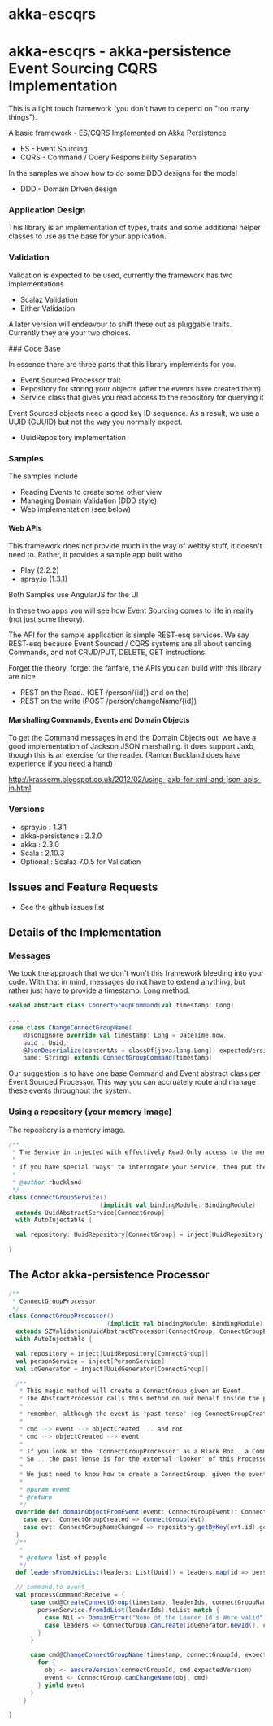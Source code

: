 akka-escqrs
==============

akka-escqrs - akka-persistence Event Sourcing CQRS Implementation
=======

This is a light touch framework (you don't have to depend on "too many things").

A basic framework - ES/CQRS Implemented on Akka Persistence
* ES - Event Sourcing
* CQRS - Command / Query Responsibility Separation

In the samples we show how to do some DDD designs for the model
* DDD - Domain Driven design

### Application Design

This library is an implementation of types, traits and some additional helper classes to use as the base for your application.

### Validation

Validation is expected to be used, currently the framework has two implementations
* Scalaz Validation 
* Either Validation

A later version will endeavour to shift these out as pluggable traits. Currently they are your two choices.

### Code Base

In essence there are three parts that this library implements for you.
* Event Sourced Processor trait
* Repository for storing your objects (after the events have created them)
* Service class that gives you read access to the repository for querying it

Event Sourced objects need a good key ID sequence. As a result, we use a UUID (GUUID) but not the way you normally expect.
* UuidRepository implementation

### Samples

The samples include 
* Reading Events to create some other view
* Managing Domain Validation (DDD style)
* Web implementation (see below)

#### Web APIs

This framework does not provide much in the way of webby stuff, it doesn't need to.
Rather, it provides a sample app built witho

* Play (2.2.2)
* spray.io (1.3.1)

Both Samples use AngularJS for the UI

In these two apps you will see how Event Sourcing comes to life in reality (not just some theory).

The API for the sample application is simple REST-esq services. We say REST-esq because Event Sourced / CQRS systems are all about
sending Commands, and not CRUD/PUT, DELETE, GET instructions. 

Forget the theory, forget the fanfare, the APIs you can build with this library are nice 
* REST on the Read.. (GET /person/{id}) and on the)
* REST on the write  (POST /person/changeName/{id})

#### Marshalling Commands, Events and Domain Objects 

To get the Command messages in and the Domain Objects out, we have a good implementation of Jackson JSON marshalling.
it does support Jaxb, though this is an exercise for the reader. (Ramon Buckland does have experience if you need a hand)

http://krasserm.blogspot.co.uk/2012/02/using-jaxb-for-xml-and-json-apis-in.html


### Versions

* spray.io : 1.3.1
* akka-persistence : 2.3.0
* akka : 2.3.0
* Scala : 2.10.3
* Optional : Scalaz 7.0.5 for Validation

## Issues and Feature Requests

- See the github issues list

## Details of the Implementation

### Messages
We took the approach that we don't won't this framework bleeding into your code. With that in mind,
messages do not have to extend anything, but rather just have to provide a timestamp: Long method.
```scala
sealed abstract class ConnectGroupCommand(val timestamp: Long)

...
case class ChangeConnectGroupName(
    @JsonIgnore override val timestamp: Long = DateTime.now,
    uuid : Uuid,
    @JsonDeserialize(contentAs = classOf[java.lang.Long]) expectedVersion: Option[Long], 
    name: String) extends ConnectGroupCommand(timestamp)
```

Our suggestion is to have one base Command and Event abstract class per Event Sourced Processor.
This way you can accruately route and manage these events throughout the system.

### Using a repository (your memory Image)
The repository is a memory image.

```scala
/**
 * The Service in injected with effectively Read-Only access to the memory Image
 *
 * If you have special "ways" to interrogate your Service, then put them here
 *
 * @author rbuckland
 */
class ConnectGroupService()
                         (implicit val bindingModule: BindingModule)
  extends UuidAbstractService[ConnectGroup]
  with AutoInjectable {

  val repository: UuidRepository[ConnectGroup] = inject[UuidRepository[ConnectGroup]]

}
```

## The Actor akka-persistence Processor
```scala
/**
 * ConnectGroupProcessor
 */
class ConnectGroupProcessor()
                           (implicit val bindingModule: BindingModule)
  extends SZValidationUuidAbstractProcessor[ConnectGroup, ConnectGroupEvent, ConnectGroupCommand]
  with AutoInjectable {

  val repository = inject[UuidRepository[ConnectGroup]]
  val personService = inject[PersonService]
  val idGenerator = inject[UuidGenerator[ConnectGroup]]

  /**
   * This magic method will create a ConnectGroup given an Event.
   * The AbstractProcessor calls this method on our behalf inside the persist(event) {  domainObjectFromEvent(event) }
   *
   * remember, although the event is "past tense" (eg ConnectGroupCreated) the order is
   *
   * cmd --> event --> objectCreated  .. and not
   * cmd --> objectCreated --> event
   *
   * If you look at the "ConnectGroupProcessor" as a Black Box.. a Command went in and an Event Came out
   * So .. the past Tense is for the external "looker" of this Processor, not so much us.
   *
   * We just need to know how to create a ConnectGroup, given the event (because we are event sourced)
   *
   * @param event
   * @return
   */
  override def domainObjectFromEvent(event: ConnectGroupEvent): ConnectGroup = event match {
    case evt: ConnectGroupCreated => ConnectGroup(evt)
    case evt: ConnectGroupNameChanged => repository.getByKey(evt.id).get.changeName(evt.name)
  }
  /**
   *
   * @return list of people
   */
  def leadersFromUuidList(leaders: List[Uuid]) = leaders.map(id => personService.get(id)).flatten

  // command to event
  val processCommand:Receive = {
      case cmd@CreateConnectGroup(timestamp, leaderIds, connectGroupName) => process {
        personService.fromIdList(leaderIds).toList match {
          case Nil => DomainError("None of the Leader Id's Were valid").fail
          case leaders => ConnectGroup.canCreate(idGenerator.newId(), cmd, leaders)
        }
      }

      case cmd@ChangeConnectGroupName(timestamp, connectGroupId, expectedVersion, newName) => process {
        for {
          obj <- ensureVersion(connectGroupId, cmd.expectedVersion)
          event <- ConnectGroup.canChangeName(obj, cmd)
        } yield event
      }
    }

}
```
